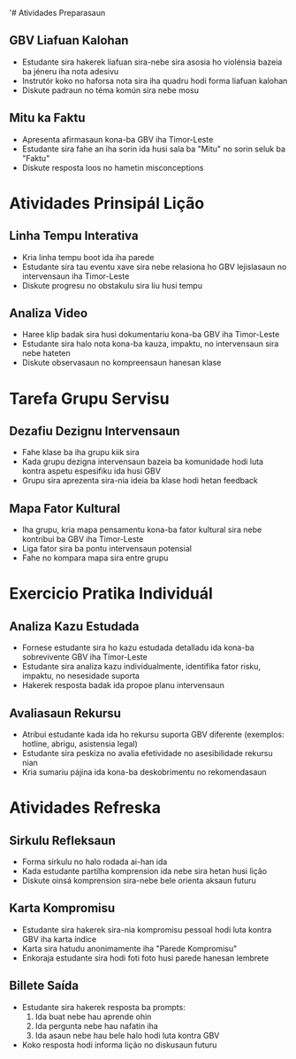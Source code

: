 '# Atividades Preparasaun

## GBV Liafuan Kalohan
- Estudante sira hakerek liafuan sira-nebe sira asosia ho violénsia bazeia ba jéneru iha nota adesivu
- Instrutór koko no haforsa nota sira iha quadru hodi forma liafuan kalohan
- Diskute padraun no téma komún sira nebe mosu

## Mitu ka Faktu
- Apresenta afirmasaun kona-ba GBV iha Timor-Leste
- Estudante sira fahe an iha sorin ida husi sala ba "Mitu" no sorin seluk ba "Faktu"
- Diskute resposta loos no hametin misconceptions

# Atividades Prinsipál Lição

## Linha Tempu Interativa
- Kria linha tempu boot ida iha parede
- Estudante sira tau eventu xave sira nebe relasiona ho GBV lejislasaun no intervensaun iha Timor-Leste
- Diskute progresu no obstakulu sira liu husi tempu

## Analiza Video
- Haree klip badak sira husi dokumentariu kona-ba GBV iha Timor-Leste
- Estudante sira halo nota kona-ba kauza, impaktu, no intervensaun sira nebe hateten
- Diskute observasaun no kompreensaun hanesan klase

# Tarefa Grupu Servisu

## Dezafiu Dezignu Intervensaun
- Fahe klase ba iha grupu kiik sira
- Kada grupu dezigna intervensaun bazeia ba komunidade hodi luta kontra aspetu espesifiku ida husi GBV
- Grupu sira aprezenta sira-nia ideia ba klase hodi hetan feedback

## Mapa Fator Kultural
- Iha grupu, kria mapa pensamentu kona-ba fator kultural sira nebe kontribui ba GBV iha Timor-Leste
- Liga fator sira ba pontu intervensaun potensial
- Fahe no kompara mapa sira entre grupu

# Exercicio Pratika Individuál

## Analiza Kazu Estudada
- Fornese estudante sira ho kazu estudada detalladu ida kona-ba sobrevivente GBV iha Timor-Leste
- Estudante sira analiza kazu individualmente, identifika fator risku, impaktu, no nesesidade suporta
- Hakerek resposta badak ida propoe planu intervensaun

## Avaliasaun Rekursu
- Atribui estudante kada ida ho rekursu suporta GBV diferente (exemplos: hotline, abrigu, asistensia legal)
- Estudante sira peskiza no avalia efetividade no asesibilidade rekursu nian
- Kria sumariu pájina ida kona-ba deskobrimentu no rekomendasaun

# Atividades Refreska

## Sirkulu Refleksaun
- Forma sirkulu no halo rodada ai-han ida
- Kada estudante partilha komprension ida nebe sira hetan husi lição
- Diskute oinsá komprension sira-nebe bele orienta aksaun futuru

## Karta Kompromisu
- Estudante sira hakerek sira-nia kompromisu pessoal hodi luta kontra GBV iha karta índice
- Karta sira hatudu anonimamente iha "Parede Kompromisu"
- Enkoraja estudante sira hodi foti foto husi parede hanesan lembrete

## Billete Saída
- Estudante sira hakerek resposta ba prompts:
  1. Ida buat nebe hau aprende ohin
  2. Ida pergunta nebe hau nafatin iha
  3. Ida asaun nebe hau bele halo hodi luta kontra GBV
- Koko resposta hodi informa lição no diskusaun futuru